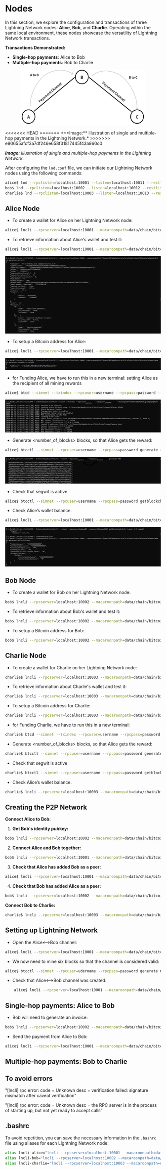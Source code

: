 # Nodes

In this section, we explore the configuration and transactions of three Lightning Network nodes: **Alice**, **Bob**, and **Charlie**. Operating within the same local environment, these nodes showcase the versatility of Lightning Network transactions.

**Transactions Demonstrated:**
- **Single-hop payments**: Alice to Bob
- **Multiple-hop payments**: Bob to Charlie

<p align="center">
  <img src="image.png" alt="Lightning Network Transaction" width="400" height="180"/>
</p>
<<<<<<< HEAD
=======
***Image:** Illustration of single and multiple-hop payments in the Lightning Network.*
>>>>>>> e90655afcf3a7df246e658f31817445f43a960c0

***Image:** Illustration of single and multiple-hop payments in the Lightning Network.*

After configuring the `lnd.conf` file, we can initiate our Lightning Network nodes using the following commands:
```bash
alice$ lnd --rpclisten=localhost:10001 --listen=localhost:10011 --restlisten=localhost:8001
bob$ lnd --rpclisten=localhost:10002 --listen=localhost:10012 --restlisten=localhost:8002
charlie$ lnd --rpclisten=localhost:10003 --listen=localhost:10013 --restlisten=localhost:8003
```

## Alice Node
- To create a wallet for Alice on her Lightning Network node:
```bash
alice$ lncli --rpcserver=localhost:10001 --macaroonpath=data/chain/bitcoin/simnet/alice.macaroon create
```
- To retrieve information about Alice's wallet and test it:
```bash
alice$ lncli --rpcserver=localhost:10001 --macaroonpath=data/chain/bitcoin/simnet/alice.macaroon getinfo
```
<img src="AliceGetInfo.png" alt="Alice getInfo">

- To setup a Bitcoin address for Alice:
```bash
alice$ lncli --rpcserver=localhost:10001 --macaroonpath=data/chain/bitcoin/simnet/alice.macaroon newaddress np2wkh
```
<img src="AliceBitcoinAddress.png" alt="Alice's Bitcoin address">

- for Funding Alice, we have to run this in a new terminal:
setting Alice as the recipient of all mining rewards
```bash
alice$ btcd --simnet --txindex --rpcuser=username --rpcpass=password --miningaddr=<ALICE_ADDRESS>
```
<img src="AliceRunBtcd.png" alt="">

- Generate <number_of_blocks> blocks, so that Alice gets the reward:
```bash
alice$ btcctl --simnet --rpcuser=username --rpcpass=password generate <number_of_blocks>
```
<img src="AliceGenerateBlock.png" alt="">

- Check that segwit is active
```bash
alice$ btcctl --simnet --rpcuser=username --rpcpass=password getblockchaininfo | grep -A 1 segwit
```
- Check Alice’s wallet balance.
```bash
alice$ lncli --rpcserver=localhost:10001 --macaroonpath=data/chain/bitcoin/simnet/alice.macaroon walletbalance
```
<img src="AliceWalletBalance.png" alt="">

## Bob Node  
- To create a wallet for Bob on her Lightning Network node:
```bash
bob$ lncli --rpcserver=localhost:10002 --macaroonpath=data/chain/bitcoin/simnet/bob.macaroon create
```
- To retrieve information about Bob's wallet and test it:
```bash
bob$ lncli --rpcserver=localhost:10002 --macaroonpath=data/chain/bitcoin/simnet/bob.macaroon getinfo
```
- To setup a Bitcoin address for Bob:
```bash
bob$ lncli --rpcserver=localhost:10002 --macaroonpath=data/chain/bitcoin/simnet/bob.macaroon newaddress np2wkh
```

## Charlie Node
- To create a wallet for Charlie on her Lightning Network node:
```bash
charlie$ lncli --rpcserver=localhost:10003 --macaroonpath=data/chain/bitcoin/simnet/charlie.macaroon create
```
- To retrieve information about Charlie's wallet and test it:
```bash
charlie$ lncli --rpcserver=localhost:10003 --macaroonpath=data/chain/bitcoin/simnet/charlie.macaroon getinfo
```
- To setup a Bitcoin address for Charlie:
```bash
charlie$ lncli --rpcserver=localhost:10003 --macaroonpath=data/chain/bitcoin/simnet/charlie.macaroon newaddress np2wkh
```
- for Funding Charlie, we have to run this in a new terminal:
```bash
charlie$ btcd --simnet --txindex --rpcuser=username --rpcpass=password --miningaddr=<CHARLIE_ADDRESS>
```
- Generate <number_of_blocks> blocks, so that Alice gets the reward:
```bash
charlie$ btcctl --simnet --rpcuser=username --rpcpass=password generate <number_of_blocks>
```
- Check that segwit is active
```bash
charlie$ btcctl --simnet --rpcuser=username --rpcpass=password getblockchaininfo | grep -A 1 segwit
```
- Check Alice’s wallet balance.
```bash
charlie$ lncli --rpcserver=localhost:10003 --macaroonpath=data/chain/bitcoin/simnet/charlie.macaroon walletbalance
```

## Creating the P2P Network
**Connect Alice to Bob:**
1. **Get Bob's identity pubkey:**
```bash
bob$ lncli --rpcserver=localhost:10002 --macaroonpath=data/chain/bitcoin/simnet/bob.macaroon getinfo
```
2. **Connect Alice and Bob together:**
```bash
bob$ lncli --rpcserver=localhost:10001 --macaroonpath=data/chain/bitcoin/simnet/alice.macaroon connect <BOB_PUBKEY>@localhost:10012
```
3. **Check that Alice has added Bob as a peer:**
```bash
alice$ lncli --rpcserver=localhost:10001 --macaroonpath=data/chain/bitcoin/simnet/alice.macaroon listpeers
```
4. **Check that Bob has added Alice as a peer:**
```bash
bob$ lncli --rpcserver=localhost:10002 --macaroonpath=data/chain/bitcoin/simnet/bob.macaroon listpeers
```

**Connect Bob to Charlie:**
```bash
charlie$ lncli --rpcserver=localhost:10003 --macaroonpath=data/chain/bitcoin/simnet/charlie.macaroon connect <BOB_PUBKEY>@localhost:10012
```

## Setting up Lightning Network
- Open the Alice<–>Bob channel:
```bash
alice$ lncli --rpcserver=localhost:10001 --macaroonpath=data/chain/bitcoin/simnet/alice.macaroon openchannel --node_key=<BOB_PUBKEY> --local_amt=1000000
```
- We now need to mine six blocks so that the channel is considered valid:
```bash
alice$ btcctl --simnet --rpcuser=udername --rpcpass=password generate 6
```
- Check that Alice<–>Bob channel was created:
```bash
    alice$ lncli --rpcserver=localhost:10001 --macaroonpath=data/chain/bitcoin/simnet/alice.macaroon listchannels
```

## Single-hop payments: Alice to Bob
- Bob will need to generate an invoice:
```bash
bob$ lncli --rpcserver=localhost:10002 --macaroonpath=data/chain/bitcoin/simnet/bob.macaroon addinvoice --amt=10000
```
- Send the payment from Alice to Bob:
```bash
alice$ lncli --rpcserver=localhost:10001 --macaroonpath=data/chain/bitcoin/simnet/alice.macaroon sendpayment --pay_req=<encoded_invoice>
```

## Multiple-hop payments: Bob to Charlie





## To avoid errors

"[lncli] rpc error: code = Unknown desc = verification failed: signature mismatch after caveat verification"

"[lncli] rpc error: code = Unknown desc = the RPC server is in the process of starting up, but not yet ready to accept calls"



## .bashrc
To avoid repetition, you can save the necessary information in the `.bashrc` file using aliases for each Lightning Network node:
```bash
alias lncli-alice="lncli --rpcserver=localhost:10001 --macaroonpath=data/chain/bitcoin/simnet/alice.macaroon"
alias lncli-bob="lncli --rpcserver=localhost:10002 --macaroonpath=data/chain/bitcoin/simnet/bob.macaroon"
alias lncli-charlie="lncli --rpcserver=localhost:10003 --macaroonpath=data/chain/bitcoin/simnet/charlie.macaroon"
```

